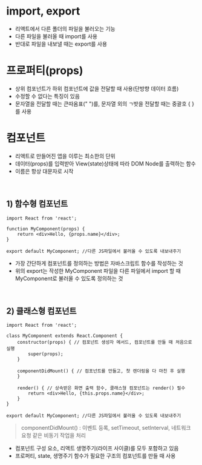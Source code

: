 # import, export

- 리액트에서 다른 폴더의 파일을 불러오는 기능
- 다른 파일을 불러올 때 import를 사용
- 반대로 파일을 내보낼 때는 export를 사용

# 프로퍼티(props)

- 상위 컴포넌트가 하위 컴포넌트에 값을 전달할 때 사용(단방향 데이터 흐름)
- 수정할 수 없다는 특징이 있음
- 문자열을 전달할 때는 큰따옴표(" ")를, 문자열 외의 ㄱ밧을 전달할 때는 중괄호 { } 를 사용

# 컴포넌트

- 리액트로 만들어진 앱을 이루는 최소한의 단위
- 데이터(props)를 입력받아 View(state)상태에 따라 DOM Node를 출력하는 함수
- 이름은 항상 대문자로 시작

<br>

## 1) 함수형 컴포넌트

```
import React from 'react';

function MyComponent(props) {
	return <div>Hello, {props.name}</div>;
}

export default MyComponent; //다른 JS파일에서 불러올 수 있도록 내보내주기
```

- 가장 간단하게 컴포넌트를 정의하는 방법은 자바스크립트 함수를 작성하는 것
- 위의 export는 작성한 MyComponent 파일을 다른 파일에서 import 할 때 MyComponent로 불러올 수 있도록 정의하는 것

<br>

## 2) 클래스형 컴포넌트

```
import React from 'react';

class MyComponent extends React.Component {
	constructor(props) { // 컴포넌트 생성자 메서드, 컴포넌트를 만들 때 처음으로 실행
		super(props);
	}

	componentDidMount() { // 컴포넌트를 만들고, 첫 렌더링을 다 마친 후 실행
	}

	render() { // 상속받은 화면 출력 함수, 클래스형 컴포넌트는 render() 필수
		return <div>Hello, {this.props.name}</div>;
	}
}

export default MyComponent; //다른 JS파일에서 불러올 수 있도록 내보내주기
```

> componentDidMount() : 이벤트 등록, setTimeout, setInterval, 네트워크 요청 같은 비동기 작업을 처리

- 컴포넌트 구성 요소, 리액트 생명주기(라이프 사이클)를 모두 포함하고 있음
- 프로퍼티, state, 생명주기 함수가 필요한 구조의 컴포넌트를 만들 때 사용
